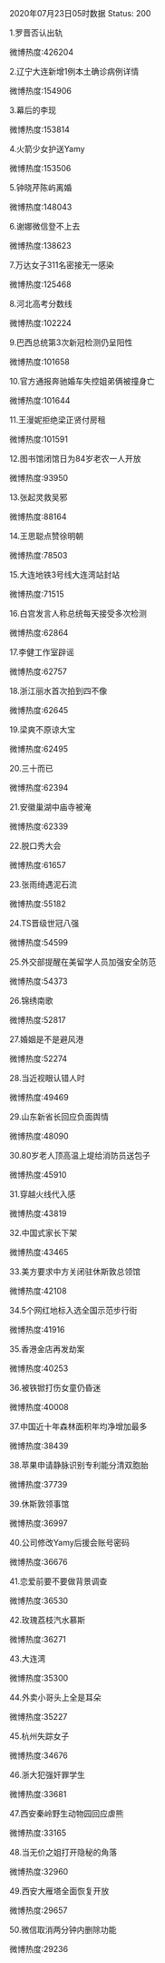 2020年07月23日05时数据
Status: 200

1.罗晋否认出轨

微博热度:426204

2.辽宁大连新增1例本土确诊病例详情

微博热度:154906

3.幕后的李现

微博热度:153814

4.火箭少女护送Yamy

微博热度:153506

5.钟晓芹陈屿离婚

微博热度:148043

6.谢娜微信登不上去

微博热度:138623

7.万达女子311名密接无一感染

微博热度:125468

8.河北高考分数线

微博热度:102224

9.巴西总统第3次新冠检测仍呈阳性

微博热度:101658

10.官方通报奔驰婚车失控姐弟俩被撞身亡

微博热度:101644

11.王漫妮拒绝梁正贤付房租

微博热度:101591

12.图书馆闭馆日为84岁老农一人开放

微博热度:93950

13.张起灵救吴邪

微博热度:88164

14.王思聪点赞徐明朝

微博热度:78503

15.大连地铁3号线大连湾站封站

微博热度:71515

16.白宫发言人称总统每天接受多次检测

微博热度:62864

17.李健工作室辟谣

微博热度:62757

18.浙江丽水首次拍到四不像

微博热度:62645

19.梁爽不原谅大宝

微博热度:62495

20.三十而已

微博热度:62394

21.安徽巢湖中庙寺被淹

微博热度:62339

22.脱口秀大会

微博热度:61657

23.张雨绮遇泥石流

微博热度:55182

24.TS晋级世冠八强

微博热度:54599

25.外交部提醒在美留学人员加强安全防范

微博热度:54373

26.锦绣南歌

微博热度:52817

27.婚姻是不是避风港

微博热度:52274

28.当近视眼认错人时

微博热度:49469

29.山东新省长回应负面舆情

微博热度:48090

30.80岁老人顶高温上堤给消防员送包子

微博热度:45910

31.穿越火线代入感

微博热度:43819

32.中国式家长下架

微博热度:43465

33.美方要求中方关闭驻休斯敦总领馆

微博热度:42108

34.5个网红地标入选全国示范步行街

微博热度:41916

35.香港金店再发劫案

微博热度:40253

36.被铁锨打伤女童仍昏迷

微博热度:40008

37.中国近十年森林面积年均净增加最多

微博热度:38439

38.苹果申请静脉识别专利能分清双胞胎

微博热度:37739

39.休斯敦领事馆

微博热度:36997

40.公司修改Yamy后援会账号密码

微博热度:36676

41.恋爱前要不要做背景调查

微博热度:36530

42.玫瑰荔枝汽水慕斯

微博热度:36271

43.大连湾

微博热度:35300

44.外卖小哥头上全是耳朵

微博热度:35227

45.杭州失踪女子

微博热度:34676

46.浙大犯强奸罪学生

微博热度:33681

47.西安秦岭野生动物园回应虐熊

微博热度:33165

48.当无价之姐打开隐秘的角落

微博热度:32960

49.西安大雁塔全面恢复开放

微博热度:29657

50.微信取消两分钟内删除功能

微博热度:29236

